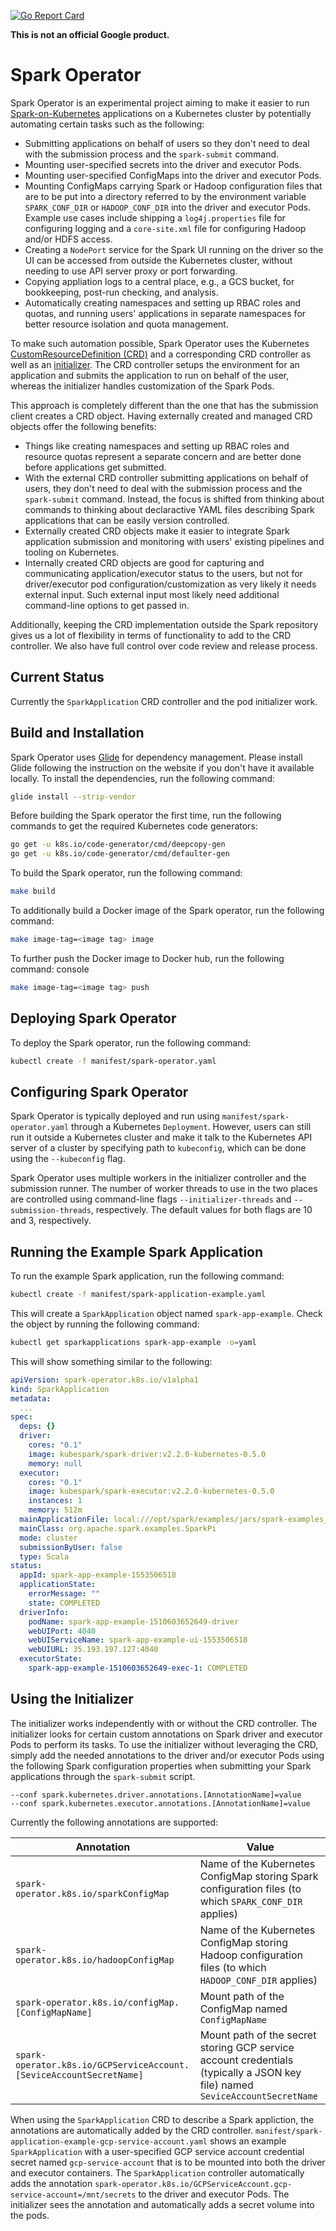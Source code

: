 [![Go Report Card](https://goreportcard.com/badge/github.com/liyinan926/spark-operator)](https://goreportcard.com/report/github.com/liyinan926/spark-operator)

**This is not an official Google product.**

# Spark Operator

Spark Operator is an experimental project aiming to make it easier to run [Spark-on-Kubernetes](https://github.com/apache-spark-on-k8s/spark) applications on a Kubernetes cluster by potentially automating certain tasks such as the following:
* Submitting applications on behalf of users so they don't need to deal with the submission process and the `spark-submit` command.
* Mounting user-specified secrets into the driver and executor Pods.
* Mounting user-specified ConfigMaps into the driver and executor Pods.
* Mounting ConfigMaps carrying Spark or Hadoop configuration files that are to be put into a directory referred to by the environment variable `SPARK_CONF_DIR` or `HADOOP_CONF_DIR` into the driver and executor Pods. Example use cases include shipping a `log4j.properties` file for configuring logging and a `core-site.xml` file for configuring Hadoop and/or HDFS access.
* Creating a `NodePort` service for the Spark UI running on the driver so the UI can be accessed from outside the Kubernetes cluster, without needing to use API server proxy or port forwarding.
* Copying appliation logs to a central place, e.g., a GCS bucket, for bookkeeping, post-run checking, and analysis.
* Automatically creating namespaces and setting up RBAC roles and quotas, and running users' applications in separate namespaces for better resource isolation and quota management. 

To make such automation possible, Spark Operator uses the Kubernetes [CustomResourceDefinition (CRD)](https://kubernetes.io/docs/tasks/access-kubernetes-api/extend-api-custom-resource-definitions/) and a corresponding CRD controller as well as an [initializer](https://kubernetes.io/docs/admin/extensible-admission-controllers/#initializers). The CRD controller setups the environment for an application and submits the application to run on behalf of the user, whereas the initializer handles customization of the Spark Pods.

This approach is completely different than the one that has the submission client creates a CRD object. Having externally created and managed CRD objects offer the following benefits:
* Things like creating namespaces and setting up RBAC roles and resource quotas represent a separate concern and are better done before applications get submitted.
* With the external CRD controller submitting applications on behalf of users, they don't need to deal with the submission process and the `spark-submit` command. Instead, the focus is shifted from thinking about commands to thinking about declaractive YAML files describing Spark applications that can be easily version controlled. 
* Externally created CRD objects make it easier to integrate Spark application submission and monitoring with users' existing pipelines and tooling on Kubernetes.
* Internally created CRD objects are good for capturing and communicating application/executor status to the users, but not for driver/executor pod configuration/customization as very likely it needs external input. Such external input most likely need additional command-line options to get passed in.

Additionally, keeping the CRD implementation outside the Spark repository gives us a lot of flexibility in terms of functionality to add to the CRD controller. We also have full control over code review and release process.

## Current Status

Currently the `SparkApplication` CRD controller and the pod initializer work.  

## Build and Installation

Spark Operator uses [Glide](http://glide.sh/) for dependency management. Please install Glide following the instruction on the website if you don't have it available locally. To install the dependencies, run the following command:

```bash
glide install --strip-vendor
```  

Before building the Spark operator the first time, run the following commands to get the required Kubernetes code generators:

```bash
go get -u k8s.io/code-generator/cmd/deepcopy-gen
go get -u k8s.io/code-generator/cmd/defaulter-gen
```

To build the Spark operator, run the following command:

```bash
make build
```

To additionally build a Docker image of the Spark operator, run the following command:

```bash
make image-tag=<image tag> image
```

To further push the Docker image to Docker hub, run the following command:
console

```bash
make image-tag=<image tag> push
```

## Deploying Spark Operator

To deploy the Spark operator, run the following command:

```bash
kubectl create -f manifest/spark-operator.yaml 
```

## Configuring Spark Operator

Spark Operator is typically deployed and run using `manifest/spark-operator.yaml` through a Kubernetes `Deployment`. However, users can still run it outside a Kubernetes cluster and make it talk to the Kubernetes API server of a cluster by specifying path to `kubeconfig`, which can be done using the `--kubeconfig` flag. 

Spark Operator uses multiple workers in the initializer controller and the submission runner. The number of worker threads to use in the two places are controlled using command-line flags `--initializer-threads` and `--submission-threads`, respectively. The default values for both flags are 10 and 3, respectively.

## Running the Example Spark Application

To run the example Spark application, run the following command:

```bash
kubectl create -f manifest/spark-application-example.yaml
```

This will create a `SparkApplication` object named `spark-app-example`. Check the object by running the following command:

```bash
kubectl get sparkapplications spark-app-example -o=yaml
```

This will show something similar to the following:

```yaml
apiVersion: spark-operator.k8s.io/v1alpha1
kind: SparkApplication
metadata:
  ...
spec:
  deps: {}
  driver:
    cores: "0.1"
    image: kubespark/spark-driver:v2.2.0-kubernetes-0.5.0
    memory: null
  executor:
    cores: "0.1"
    image: kubespark/spark-executor:v2.2.0-kubernetes-0.5.0
    instances: 1
    memory: 512m
  mainApplicationFile: local:///opt/spark/examples/jars/spark-examples_2.11-2.2.0-k8s-0.5.0.jar
  mainClass: org.apache.spark.examples.SparkPi
  mode: cluster
  submissionByUser: false
  type: Scala
status:
  appId: spark-app-example-1553506518
  applicationState:
    errorMessage: ""
    state: COMPLETED
  driverInfo:
    podName: spark-app-example-1510603652649-driver
    webUIPort: 4040
    webUIServiceName: spark-app-example-ui-1553506518
    webUIURL: 35.193.197.127:4040
  executorState:
    spark-app-example-1510603652649-exec-1: COMPLETED
```

## Using the Initializer

The initializer works independently with or without the CRD controller. The initializer looks for certain custom annotations on Spark driver and executor Pods to perform its tasks. To use the initializer without leveraging the CRD, simply add the needed annotations to the driver and/or executor Pods using the following Spark configuration properties when submitting your Spark applications through the `spark-submit` script.

```
--conf spark.kubernetes.driver.annotations.[AnnotationName]=value
--conf spark.kubernetes.executor.annotations.[AnnotationName]=value
```  

Currently the following annotations are supported:

|Annotation|Value|
| ------------- | ------------- |
|`spark-operator.k8s.io/sparkConfigMap`|Name of the Kubernetes ConfigMap storing Spark configuration files (to which `SPARK_CONF_DIR` applies)|
|`spark-operator.k8s.io/hadoopConfigMap`|Name of the Kubernetes ConfigMap storing Hadoop configuration files (to which `HADOOP_CONF_DIR` applies)|
|`spark-operator.k8s.io/configMap.[ConfigMapName]`|Mount path of the ConfigMap named `ConfigMapName`|
|`spark-operator.k8s.io/GCPServiceAccount.[SeviceAccountSecretName]`|Mount path of the secret storing GCP service account credentials (typically a JSON key file) named `SeviceAccountSecretName`|

When using the `SparkApplication` CRD to describe a Spark appliction, the annotations are automatically added by the CRD controller. `manifest/spark-application-example-gcp-service-account.yaml` shows an example `SparkApplication` with a user-specified GCP service account credential secret named `gcp-service-account` that is to be mounted into both the driver and executor containers. The `SparkApplication` controller automatically adds the annotation `spark-operator.k8s.io/GCPServiceAccount.gcp-service-account=/mnt/secrets` to the driver and executor Pods. The initializer sees the annotation and automatically adds a secret volume into the pods.   

